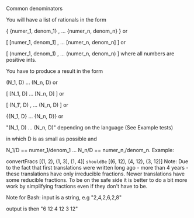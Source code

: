 Common denominators

You will have a list of rationals in the form

 { {numer_1, denom_1} , ... {numer_n, denom_n} } 
or

 [ [numer_1, denom_1] , ... [numer_n, denom_n] ] 
or

 [ (numer_1, denom_1) , ... (numer_n, denom_n) ] 
where all numbers are positive ints.

You have to produce a result in the form

 (N_1, D) ... (N_n, D) 
or

 [ [N_1, D] ... [N_n, D] ] 
or

 [ (N_1', D) , ... (N_n, D) ] 
or

{{N_1, D} ... {N_n, D}} 
or

"(N_1, D) ... (N_n, D)"
depending on the language (See Example tests)

in which D is as small as possible and

 N_1/D == numer_1/denom_1 ... N_n/D == numer_n,/denom_n.
Example:

convertFracs [(1, 2), (1, 3), (1, 4)] `shouldBe` [(6, 12), (4, 12), (3, 12)]
Note:
Due to the fact that first translations were written long ago - more than 4 years - these translations have only irreducible fractions. Newer translations have some reducible fractions. To be on the safe side it is better to do a bit more work by simplifying fractions even if they don't have to be.

Note for Bash:
input is a string, e.g "2,4,2,6,2,8"

output is then "6 12 4 12 3 12"
